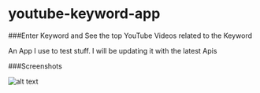 # youtube-keyword-app

###Enter Keyword and See the top YouTube Videos related to the Keyword

An App I use to test stuff. I will be updating it with the latest Apis


###Screenshots


![alt text](https://github.com/topeomot2/youtube-keyword-app/master/screenshots/1.png "App Screen Shot 1")
